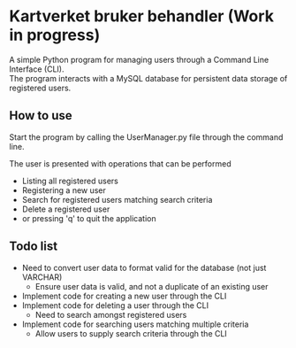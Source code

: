 # Kartverket bruker behandler (Work in progress)


A simple Python program for managing users through a Command Line Interface (CLI).<br>
The program interacts with a MySQL database for persistent data storage of registered users.


## How to use

Start the program by calling the UserManager.py file through the command line.

The user is presented with operations that can be performed
* Listing all registered users
* Registering a new user
* Search for registered users matching search criteria
* Delete a registered user
* or pressing 'q' to quit the application


## Todo list

* Need to convert user data to format valid for the database (not just VARCHAR)
  * Ensure user data is valid, and not a duplicate of an existing user
* Implement code for creating a new user through the CLI
* Implement code for deleting a user through the CLI
  * Need to search amongst registered users
* Implement code for searching users matching multiple criteria
  * Allow users to supply search criteria through the CLI
  
